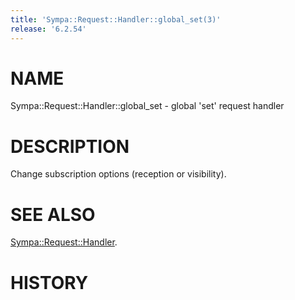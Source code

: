 ```yaml
---
title: 'Sympa::Request::Handler::global_set(3)'
release: '6.2.54'
---
```


# NAME

Sympa::Request::Handler::global\_set - global 'set' request handler

# DESCRIPTION

Change subscription options (reception or visibility).

# SEE ALSO

[Sympa::Request::Handler](./Sympa-Request-Handler.3.md).

# HISTORY
